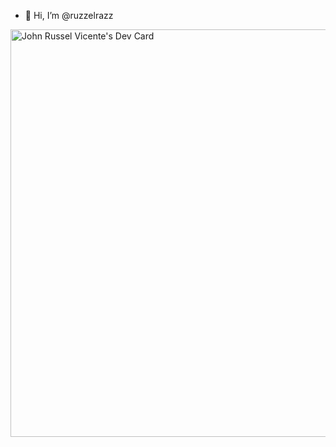 - 👋 Hi, I’m @ruzzelrazz

<a href="https://app.daily.dev/ruzzelrazz"><img src="https://api.daily.dev/devcards/v2/CAybi8HyOwRhJhJiuqYtx.png?type=wide&r=ag7" width="652" alt="John Russel Vicente's Dev Card"/></a>

<!---
ruzzelrazz/ruzzelrazz is a ✨ special ✨ repository because its `README.md` (this file) appears on your GitHub profile.
You can click the Preview link to take a look at your changes.
--->
